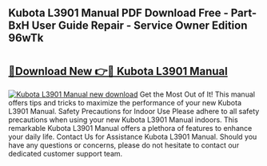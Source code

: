 ## Kubota L3901 Manual PDF Download Free - Part-BxH User Guide Repair - Service Owner Edition 96wTk

# <h2><a href="http://bc91783.oget.top/?id=Kubota+L3901+Manual">🔗Download New 👉🔴 Kubota L3901 Manual</a></h2>

[![Kubota L3901 Manual new download](https://i.imgur.com/5g1atiW.png)](http://bc91783.oget.top/?id=Kubota+L3901+Manual)
Get the Most Out of It! This manual offers tips and tricks to maximize the performance of your new Kubota L3901 Manual. Safety Precautions for Indoor Use Please adhere to all safety precautions when using your new Kubota L3901 Manual indoors. This remarkable Kubota L3901 Manual offers a plethora of features to enhance your daily life. Contact Us for Assistance Kubota L3901 Manual. Should you have any questions or concerns, please do not hesitate to contact our dedicated customer support team.
